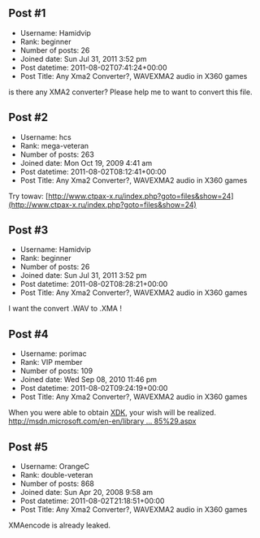 ## Post #1
- Username: Hamidvip
- Rank: beginner
- Number of posts: 26
- Joined date: Sun Jul 31, 2011 3:52 pm
- Post datetime: 2011-08-02T07:41:24+00:00
- Post Title: Any Xma2 Converter?, WAVEXMA2 audio in X360 games

is there any XMA2 converter?
Please help me to want to convert this file.
## Post #2
- Username: hcs
- Rank: mega-veteran
- Number of posts: 263
- Joined date: Mon Oct 19, 2009 4:41 am
- Post datetime: 2011-08-02T08:12:41+00:00
- Post Title: Any Xma2 Converter?, WAVEXMA2 audio in X360 games

Try towav: [http://www.ctpax-x.ru/index.php?goto=files&show=24](http://www.ctpax-x.ru/index.php?goto=files&show=24)
## Post #3
- Username: Hamidvip
- Rank: beginner
- Number of posts: 26
- Joined date: Sun Jul 31, 2011 3:52 pm
- Post datetime: 2011-08-02T08:28:21+00:00
- Post Title: Any Xma2 Converter?, WAVEXMA2 audio in X360 games

I want the convert .WAV to .XMA !
## Post #4
- Username: porimac
- Rank: VIP member
- Number of posts: 109
- Joined date: Wed Sep 08, 2010 11:46 pm
- Post datetime: 2011-08-02T09:24:19+00:00
- Post Title: Any Xma2 Converter?, WAVEXMA2 audio in X360 games

When you were able to obtain [XDK](http://en.wikipedia.org/wiki/Xbox_Development_Kit), your wish will be realized.   
[http://msdn.microsoft.com/en-en/library ... 85%29.aspx](http://msdn.microsoft.com/en-en/library/ee415702%28v=vs.85%29.aspx)
## Post #5
- Username: OrangeC
- Rank: double-veteran
- Number of posts: 868
- Joined date: Sun Apr 20, 2008 9:58 am
- Post datetime: 2011-08-02T21:18:51+00:00
- Post Title: Any Xma2 Converter?, WAVEXMA2 audio in X360 games

XMAencode is already leaked.
